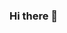 ### Hi there 👋

<!--
**costpetrides/costpetrides** is a ✨ _special_ ✨ repository because its `README.md` (this file) appears on your GitHub profile.

Here are some ideas to get you started:

